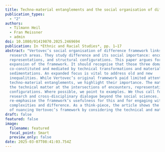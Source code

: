 ```yaml
---
title: Techno-material entanglements and the social organisation of difference
publication_types:
  - "2"
authors:
  - Tilmann Heil
  - Fran Meissner
  - admin
doi: 10.1080/01419870.2025.2469694
publication: In *Ethnic and Racial Studies*, pp. 1–17
abstract: "Vertovec’s social organisation of difference framework links three
  research areas. They study difference and its social importance: encounters,
  representations, and structural configurations. This paper argues for an
  expansion of the framework. It should recognise that those three domains are
  co-constituted and mediated by technical transformations and material
  sedimentations. An expanded focus is vital to address old and new
  inequalities. While Vertovec’s original framework paid limited attention to
  techno-material entanglements, we highlight their importance. The material and
  the technical matter at the intersections of encounters, representations, and
  configurations. Where possible, we point to examples. We thus call for more
  research and cross-disciplinary dialogue beyond the social sciences. We
  re-emphasise the framework’s usefulness for this and for engaging with (urban)
  complexities and difference. As a think-piece, the article shows the benefits
  of nuancing Vertovec’s framework by considering the technical and material."
draft: false
featured: false
image:
  filename: featured
  focal_point: Smart
  preview_only: false
date: 2025-03-07T08:41:03.754Z
---
```

